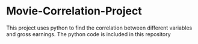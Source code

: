 # Movie-Correlation-Project
This project uses python to find the correlation between different variables and gross earnings.
The python code is included in this repository
